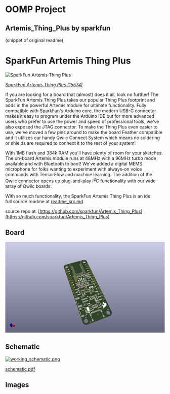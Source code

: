 # OOMP Project  
## Artemis_Thing_Plus  by sparkfun  
  
(snippet of original readme)  
  
SparkFun Artemis Thing Plus  
========================================  
  
![SparkFun Artemis Thing Plus](https://cdn.sparkfun.com/assets/parts/1/4/1/7/0/15574-SparkFun_Thing_Plus_-_Artemis-02.jpg)  
  
[*SparkFun Artemis Thing Plus (15574)*](https://www.sparkfun.com/products/15574)  
  
If you are looking for a board that (almost) does it all, look no further! The SparkFun Artemis Thing Plus takes our popular Thing Plus footprint and adds in the powerful Artemis module for ultimate functionality. Fully compatible with SparkFun's Arduino core, the modern USB-C connector makes it easy to program under the Arduino IDE but for more advanced users who prefer to use the power and speed of professional tools, we've also exposed the JTAG connector. To make the Thing Plus even easier to use, we've moved a few pins around to make the board Feather compatible and it utilizes our handy Qwiic Connect System which means no soldering or shields are required to connect it to the rest of your system!  
  
With 1MB flash and 384k RAM you'll have plenty of room for your sketches. The on-board Artemis module runs at 48MHz with a 96MHz turbo mode available and with Bluetooth to boot! We've added a digital MEMS microphone for folks wanting to experiment with always-on voice commands with TensorFlow and machine learning. The addition of the Qwiic connector opens up plug-and-play I<sup>2</sup>C functionality with our wide array of Qwiic boards.   
  
With so much functionality, the SparkFun Artemis Thing Plus is an ide  
  full source readme at [readme_src.md](readme_src.md)  
  
source repo at: [https://github.com/sparkfun/Artemis_Thing_Plus](https://github.com/sparkfun/Artemis_Thing_Plus)  
## Board  
  
[![working_3d.png](working_3d_600.png)](working_3d.png)  
## Schematic  
  
[![working_schematic.png](working_schematic_600.png)](working_schematic.png)  
  
[schematic pdf](working_schematic.pdf)  
## Images  
